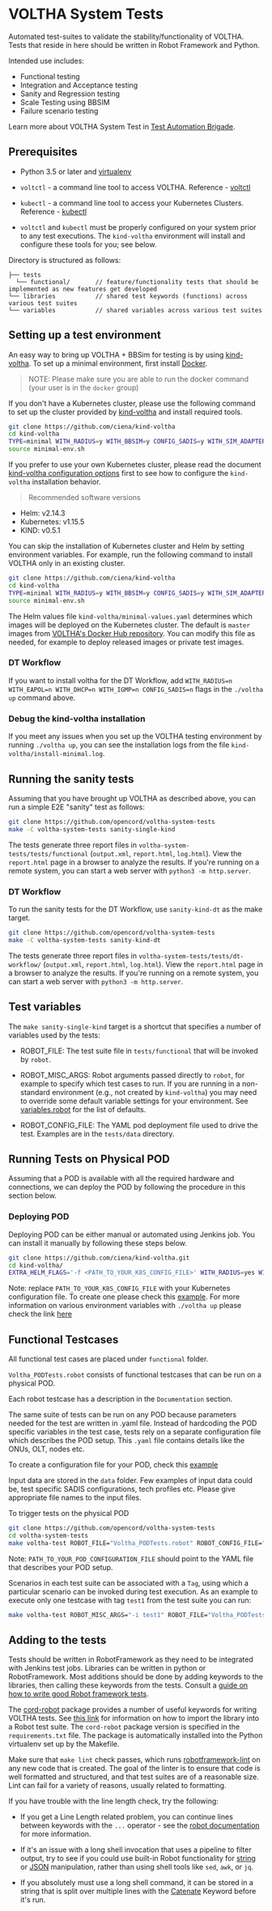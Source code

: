 # VOLTHA System Tests

Automated test-suites to validate the stability/functionality of VOLTHA. Tests
that reside in here should be written in Robot Framework and Python.

Intended use includes:

* Functional testing
* Integration and Acceptance testing
* Sanity and Regression testing
* Scale Testing using BBSIM
* Failure scenario testing

Learn more about VOLTHA System Test in [Test Automation
Brigade](https://drive.google.com/drive/u/1/folders/1BzyBoEURG2pVfyYBXnWUI30uy0FfdBHA).

## Prerequisites

* Python 3.5 or later and [virtualenv](https://virtualenv.pypa.io/en/latest/)

* `voltctl` - a command line tool to access VOLTHA. Reference -
  [voltctl](https://github.com/opencord/voltctl)

* `kubectl` - a command line tool to access your Kubernetes Clusters.
  Reference - [kubectl](https://kubernetes.io/docs/reference/kubectl/kubectl/)

* `voltctl` and `kubectl` must be properly configured on your system
  prior to any test executions.  The `kind-voltha` environment will install
  and configure these tools for you; see below.

Directory is structured as follows:

```
├── tests
  └── functional/       // feature/functionality tests that should be implemented as new features get developed
└── libraries           // shared test keywords (functions) across various test suites
└── variables           // shared variables across various test suites
```

## Setting up a test environment

An easy way to bring up VOLTHA + BBSim for testing is by using
[kind-voltha](https://github.com/ciena/kind-voltha).  To set
up a minimal environment, first install [Docker](https://docs.docker.com/install/).

> NOTE: Please make sure you are able to run the docker command (your user is
> in the `docker` group)

If you don't have a Kubernetes cluster, please use the following command to
set up the cluster provided by [kind-voltha](https://github.com/ciena/kind-voltha)
and install required tools.

```bash
git clone https://github.com/ciena/kind-voltha
cd kind-voltha
TYPE=minimal WITH_RADIUS=y WITH_BBSIM=y CONFIG_SADIS=y WITH_SIM_ADAPTERS=n ./voltha up
source minimal-env.sh
```

If you prefer to use your own Kubernetes cluster, please read the document
[kind-voltha configuration
options](https://github.com/ciena/kind-voltha#voltha-up-configuration-options)
first to see how to configure the `kind-voltha` installation behavior.

> Recommended software versions
- Helm: v2.14.3
- Kubernetes: v1.15.5
- KIND: v0.5.1

You can skip the installation of Kubernetes cluster and Helm by setting
environment variables.  For example, run the following command to install
VOLTHA only in an existing cluster.

```bash
git clone https://github.com/ciena/kind-voltha
cd kind-voltha
TYPE=minimal WITH_RADIUS=y WITH_BBSIM=y CONFIG_SADIS=y WITH_SIM_ADAPTERS=n DEPLOY_K8S=n INSTALL_KUBECTL=n INSTALL_HELM=n ./voltha up
source minimal-env.sh
```

The Helm values file `kind-voltha/minimal-values.yaml` determines which images will be deployed on the
Kubernetes cluster.   The default is `master` images from [VOLTHA's Docker
Hub repository](https://hub.docker.com/u/voltha/).  You can modify this file as needed, for
example to deploy released images or private test images.

### DT Workflow
If you want to install voltha for the DT Workflow, add `WITH_RADIUS=n WITH_EAPOL=n WITH_DHCP=n WITH_IGMP=n CONFIG_SADIS=n` flags in the `./voltha up` command above.

### Debug the kind-voltha installation

If you meet any issues when you set up the VOLTHA testing environment by
running `./voltha up`, you can see the installation logs from the file `kind-voltha/install-minimal.log`.

## Running the sanity tests

Assuming that you have brought up VOLTHA as described above, you can run a simple E2E "sanity"
test as follows:

```bash
git clone https://github.com/opencord/voltha-system-tests
make -C voltha-system-tests sanity-single-kind
```

The tests generate three report files in
`voltha-system-tests/tests/functional` (`output.xml`, `report.html`, `log.html`).
View the `report.html` page in a browser to analyze the results.
If you're running on a remote system, you can start a web server with `python3
-m http.server`.

### DT Workflow
To run the sanity tests for the DT Workflow, use `sanity-kind-dt` as the make target.
```bash
git clone https://github.com/opencord/voltha-system-tests
make -C voltha-system-tests sanity-kind-dt
```

The tests generate three report files in
`voltha-system-tests/tests/dt-workflow/` (`output.xml`, `report.html`, `log.html`).
View the `report.html` page in a browser to analyze the results.
If you're running on a remote system, you can start a web server with `python3
-m http.server`.


## Test variables

The `make sanity-single-kind` target is a shortcut that specifies a number of variables
used by the tests:

* ROBOT_FILE: The test suite file in `tests/functional` that will be invoked by `robot`.

* ROBOT_MISC_ARGS: Robot arguments passed directly to `robot`, for example to specify which test
cases to run.  If you are running in a non-standard environment (e.g., not created by `kind-voltha`)
you may need to override some default variable settings for your environment.
See [variables.robot](https://github.com/opencord/voltha-system-tests/blob/master/variables/variables.robot)
for the list of defaults.

* ROBOT_CONFIG_FILE: The YAML pod deployment file used to drive the test.  Examples are in the
`tests/data` directory.

## Running Tests on Physical POD

Assuming that a POD is available with all the required hardware and
connections, we can deploy the POD by following the procedure in this section
below.

### Deploying POD

Deploying POD can be either manual or automated using Jenkins job.
You can install it manually by following these steps below.

```bash
git clone https://github.com/ciena/kind-voltha.git
cd kind-voltha/
EXTRA_HELM_FLAGS='-f <PATH_TO_YOUR_K8S_CONFIG_FILE>' WITH_RADIUS=yes WITH_TP=yes DEPLOY_K8S=no INSTALL_KUBECTL=no INSTALL_HELM=no ./voltha up
```

Note: replace `PATH_TO_YOUR_K8S_CONFIG_FILE` with your Kubernetes configuration
file. To create one please check this
[example](https://github.com/opencord/pod-configs/blob/master/kubernetes-configs/voltha/flex-ocp-cord.yml).
For more information on various environment variables with `./voltha up` please
check the link
[here](https://github.com/ciena/kind-voltha/blob/master/README.md)

## Functional Testcases

All functional test cases are placed under `functional` folder.

`Voltha_PODTests.robot` consists of functional testcases that can be run on a
physical POD.

Each robot testcase has a description in the `Documentation` section.

The same suite of tests can be run on any POD because parameters needed for the
test are written in .yaml file. Instead of hardcoding the POD specific
variables in the test case, tests rely on a separate configuration file which
describes the POD setup. This `.yaml` file contains details like the ONUs, OLT,
nodes etc.

To create a configuration file for your POD, check this
[example](https://github.com/opencord/pod-configs/blob/master/deployment-configs/flex-ocp-cord.yaml)

Input data are stored in the `data` folder. Few examples of input data could
be, test specific SADIS configurations, tech profiles etc. Please give
appropriate file names to the input files.

To trigger tests on the physical POD

```bash
git clone https://github.com/opencord/voltha-system-tests
cd voltha-system-tests
make voltha-test ROBOT_FILE="Voltha_PODTests.robot" ROBOT_CONFIG_FILE="<PATH_TO_YOUR_POD_CONFIGURATION_FILE>"
```

Note: `PATH_TO_YOUR_POD_CONFIGURATION_FILE` should point to the YAML file that
describes your POD setup.

Scenarios in each test suite can be associated with a `Tag`, using which a
particular scenario can be invoked during test execution.  As an example to
execute only one testcase with tag `test1` from the test suite you can run:

```bash
make voltha-test ROBOT_MISC_ARGS="-i test1" ROBOT_FILE="Voltha_PODTests.robot" ROBOT_CONFIG_FILE="<PATH_TO_YOUR_POD_CONFIGURATION_FILE>"
```

## Adding to the tests


Tests should be written in RobotFramework as they need to be integrated with
Jenkins test jobs.  Libraries can be written in python or RobotFramework.
Most additions should be done by adding keywords to the libraries, then calling
these keywords from the tests.  Consult a [guide on how to write good Robot
framework
tests](https://github.com/robotframework/HowToWriteGoodTestCases/blob/master/HowToWriteGoodTestCases.rst).

The [cord-robot](https://pypi.org/project/cord-robot/) package provides a number of useful
keywords for writing VOLTHA tests.  See [this link](https://github.com/opencord/cord-tester/tree/master/cord-robot)
for information on how to import the library into a Robot test suite.  The `cord-robot`
package version is specified in the `requirements.txt` file.  The package is automatically
installed into the Python virtualenv set up by the Makefile.

Make sure that `make lint` check passes, which runs
[robotframework-lint](https://github.com/boakley/robotframework-lint) on any
new code that is created. The goal of the linter is to ensure that code is well
formatted and structured, and that test suites are of a reasonable size.  Lint
can fail for a variety of reasons, usually related to formatting.

If you have trouble with the line length check, try the following:

* If you get a Line Length related problem, you can continue lines between
  keywords with the `...` operator - see the [robot
  documentation](https://robotframework.org/robotframework/latest/RobotFrameworkUserGuide.html#dividing-test-data-to-several-rows)
  for more information.

* If it's an issue with a long shell invocation that uses a pipeline to filter
  output, try to see if you could use built-in Robot functionality for
  [string](https://robotframework.org/robotframework/latest/libraries/String.html)
  or
  [JSON](https://github.com/robotframework-thailand/robotframework-jsonlibrary)
  manipulation, rather than using shell tools like `sed`, `awk`, or `jq`.

* If you absolutely must use a long shell command, it can be stored in a string
  that is split over multiple lines with the
  [Catenate](https://robotframework.org/robotframework/latest/libraries/BuiltIn.html)
  Keyword before it's run.
